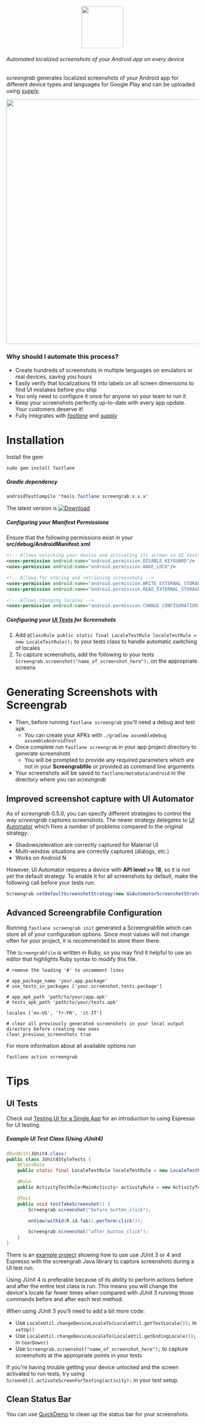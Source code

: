 <p align="center">
  <img src="/img/actions/screengrab.png" height="110">
</p>

###### Automated localized screenshots of your Android app on every device

_screengrab_ generates localized screenshots of your Android app for different device types and languages for Google Play and can be uploaded using [_supply_](https://fastlane.tools/supply).

<img src="/img/actions/running-screengrab.gif" width="640">

### Why should I automate this process?

- Create hundreds of screenshots in multiple languages on emulators or real devices, saving you hours
- Easily verify that localizations fit into labels on all screen dimensions to find UI mistakes before you ship
- You only need to configure it once for anyone on your team to run it
- Keep your screenshots perfectly up-to-date with every app update. Your customers deserve it!
- Fully integrates with [_fastlane_](https://fastlane.tools) and [_supply_](https://fastlane.tools/supply)

# Installation

Install the gem

```no-highlight
sudo gem install fastlane
```

##### Gradle dependency
```java
androidTestCompile 'tools.fastlane:screengrab:x.x.x'
```

The latest version is [ ![Download](https://api.bintray.com/packages/fastlane/fastlane/screengrab/images/download.svg) ](https://bintray.com/fastlane/fastlane/screengrab/_latestVersion)

##### Configuring your Manifest Permissions

Ensure that the following permissions exist in your **src/debug/AndroidManifest.xml**

```xml
<!-- Allows unlocking your device and activating its screen so UI tests can succeed -->
<uses-permission android:name="android.permission.DISABLE_KEYGUARD"/>
<uses-permission android:name="android.permission.WAKE_LOCK"/>

<!-- Allows for storing and retrieving screenshots -->
<uses-permission android:name="android.permission.WRITE_EXTERNAL_STORAGE" />
<uses-permission android:name="android.permission.READ_EXTERNAL_STORAGE" />

<!-- Allows changing locales -->
<uses-permission android:name="android.permission.CHANGE_CONFIGURATION" />
```

##### Configuring your <a href="#ui-tests">UI Tests</a> for Screenshots

1.  Add `@ClassRule public static final LocaleTestRule localeTestRule = new LocaleTestRule();` to your tests class to handle automatic switching of locales
2.  To capture screenshots, add the following to your tests `Screengrab.screenshot("name_of_screenshot_here");` on the appropriate screens

# Generating Screenshots with Screengrab
- Then, before running `fastlane screengrab` you'll need a debug and test apk
  - You can create your APKs with `./gradlew assembleDebug assembleAndroidTest`
- Once complete run `fastlane screengrab` in your app project directory to generate screenshots
    - You will be prompted to provide any required parameters which are not in your **Screengrabfile** or provided as command line arguments
- Your screenshots will be saved to `fastlane/metadata/android` in the directory where you ran _screengrab_

## Improved screenshot capture with UI Automator

As of _screengrab_ 0.5.0, you can specify different strategies to control the way _screengrab_ captures screenshots. The newer strategy delegates to [UI Automator](https://developer.android.com/topic/libraries/testing-support-library/index.html#UIAutomator) which fixes a number of problems compared to the original strategy:

* Shadows/elevation are correctly captured for Material UI
* Multi-window situations are correctly captured (dialogs, etc.)
* Works on Android N

However, UI Automator requires a device with **API level >= 18**, so it is not yet the default strategy. To enable it for all screenshots by default, make the following call before your tests run:

```java
Screengrab.setDefaultScreenshotStrategy(new UiAutomatorScreenshotStrategy());
```

## Advanced Screengrabfile Configuration

Running `fastlane screengrab init` generated a Screengrabfile which can store all of your configuration options. Since most values will not change often for your project, it is recommended to store them there.

The `Screengrabfile` is written in Ruby, so you may find it helpful to use an editor that highlights Ruby syntax to modify this file.

```ruby-skip-tests
# remove the leading '#' to uncomment lines

# app_package_name 'your.app.package'
# use_tests_in_packages ['your.screenshot.tests.package']

# app_apk_path 'path/to/your/app.apk'
# tests_apk_path 'path/to/your/tests.apk'

locales ['en-US', 'fr-FR', 'it-IT']

# clear all previously generated screenshots in your local output directory before creating new ones
clear_previous_screenshots true
```

For more information about all available options run

```no-highlight
fastlane action screengrab
```

# Tips

## UI Tests

Check out [Testing UI for a Single App](http://developer.android.com/training/testing/ui-testing/espresso-testing.html) for an introduction to using Espresso for UI testing.

##### Example UI Test Class (Using JUnit4)
```java
@RunWith(JUnit4.class)
public class JUnit4StyleTests {
    @ClassRule
    public static final LocaleTestRule localeTestRule = new LocaleTestRule();

    @Rule
    public ActivityTestRule<MainActivity> activityRule = new ActivityTestRule<>(MainActivity.class);

    @Test
    public void testTakeScreenshot() {
        Screengrab.screenshot("before_button_click");

        onView(withId(R.id.fab)).perform(click());

        Screengrab.screenshot("after_button_click");
    }
}

```
There is an [example project](https://github.com/fastlane/fastlane/tree/master/screengrab/example/src/androidTest/java/tools/fastlane/localetester) showing how to use use JUnit 3 or 4 and Espresso with the screengrab Java library to capture screenshots during a UI test run.

Using JUnit 4 is preferable because of its ability to perform actions before and after the entire test class is run. This means you will change the device's locale far fewer times when compared with JUnit 3 running those commands before and after each test method.

When using JUnit 3 you'll need to add a bit more code:

- Use `LocaleUtil.changeDeviceLocaleTo(LocaleUtil.getTestLocale());` in `setUp()`
- Use `LocaleUtil.changeDeviceLocaleTo(LocaleUtil.getEndingLocale());` in `tearDown()`
- Use `Screengrab.screenshot("name_of_screenshot_here");` to capture screenshots at the appropriate points in your tests

If you're having trouble getting your device unlocked and the screen activated to run tests, try using `ScreenUtil.activateScreenForTesting(activity);` in your test setup.

## Clean Status Bar

You can use [QuickDemo](https://github.com/PSPDFKit-labs/QuickDemo) to clean up the status bar for your screenshots.
